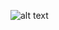 ![alt text](https://github.com/[morganhah99]/[calc2]/blob/[webCalc-Part1]/app/static/images/flashval.png)
